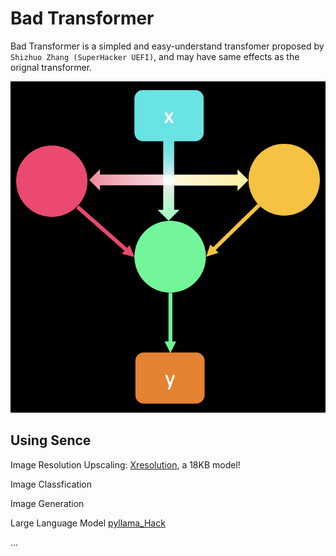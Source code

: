 # Bad Transformer

Bad Transformer is a simpled and easy-understand transfomer proposed by ```Shizhuo Zhang (SuperHacker UEFI)```, and may have same effects as the orignal transformer.

![Figure of Struct](figure.png)

## Using Sence

Image Resolution Upscaling: [Xresolution](https://github.com/UEFI-code/Xresolution), a 18KB model!

Image Classfication

Image Generation

Large Language Model [pyllama_Hack](https://github.com/UEFI-code/pyllama_Hack)

...